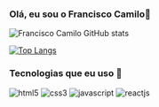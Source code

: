 ### Olá, eu sou o Francisco Camilo👋

![Francisco Camilo GitHub stats](https://github-readme-stats.vercel.app/api?username=francisco99camilo&show_icons=true&theme=dracula)

[![Top Langs](https://github-readme-stats.vercel.app/api/top-langs/?username=francisco99camilo)](https://github.com/anuraghazra/github-readme-stats)

### Tecnologias que eu uso 🚀

  <div style="display: inline-block;">
        <img aling="center"  alt="html5"src="https://img.shields.io/badge/HTML5-E34F26?style=for-the-badge&logo=html5&logoColor=white" />
        <img aling="center"  alt="css3"src="https://img.shields.io/badge/CSS3-1572B6?style=for-the-badge&logo=css3&logoColor=white" />
        <img aling="center"  alt="javascript"src="https://img.shields.io/badge/JavaScript-323330?style=for-the-badge&logo=javascript&logoColor=F7DF1E" />
        <img aling="center"  alt="reactjs"src="https://img.shields.io/badge/React-20232A?style=for-the-badge&logo=react&logoColor=61DAFB" />
        </div>

